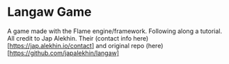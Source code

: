 # Langaw Game

A game made with the Flame engine/framework. Following along a tutorial. All credit to Jap Alekhin. Their (contact info here)[https://jap.alekhin.io/contact] and original repo (here)[https://github.com/japalekhin/langaw]
